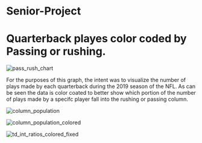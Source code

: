 # Senior-Project

# Quarterback playes color coded by Passing or rushing. 
![pass_rush_chart](https://github.com/user-attachments/assets/09a679c4-33bc-46fc-b826-5f425d171e9a)

For the purposes of this graph, the intent was to visualize the number of plays made by each quarterback during the 2019 season of the NFL.
As can be seen the data is color coated to better show which portion of the number of plays made by a specifc player fall into the rushing or passing column. 

![column_population](https://github.com/user-attachments/assets/f7460f9a-d61c-4751-a83c-08142a66eb56)




![column_population_colored](https://github.com/user-attachments/assets/cc4a8a64-8882-4318-91e6-70f84217eb4b)





![td_int_ratios_colored_fixed](https://github.com/user-attachments/assets/7bbf1025-cbdd-4139-97ed-98e2edce1167)

